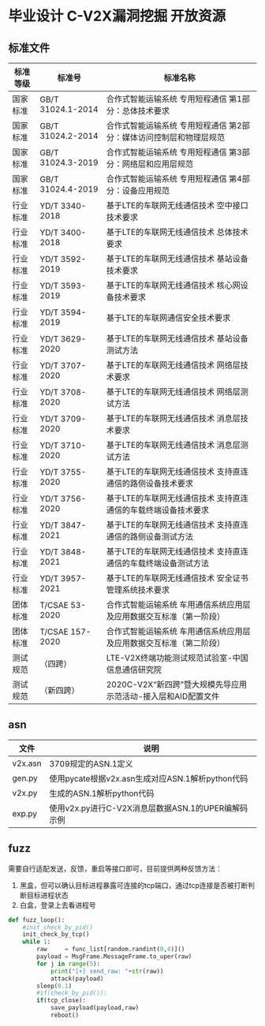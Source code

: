 # 毕业设计 C-V2X漏洞挖掘 开放资源

## 标准文件

| 标准等级 | 标准号            | 标准名称                                                     |
| -------- | ----------------- | ------------------------------------------------------------ |
| 国家标准 | GB/T 31024.1-2014 | 合作式智能运输系统 专用短程通信 第1部分：总体技术要求        |
| 国家标准 | GB/T 31024.2-2014 | 合作式智能运输系统 专用短程通信 第2部分：媒体访问控制层和物理层规范 |
| 国家标准 | GB/T 31024.3-2019 | 合作式智能运输系统 专用短程通信 第3部分：网络层和应用层规范  |
| 国家标准 | GB/T 31024.4-2019 | 合作式智能运输系统 专用短程通信 第4部分：设备应用规范        |
| 行业标准 | YD/T 3340-2018    | 基于LTE的车联网无线通信技术 空中接口技术要求                 |
| 行业标准 | YD/T 3400-2018    | 基于LTE的车联网无线通信技术 总体技术要求                     |
| 行业标准 | YD/T 3592-2019    | 基于LTE的车联网无线通信技术 基站设备技术要求                 |
| 行业标准 | YD/T 3593-2019    | 基于LTE的车联网无线通信技术 核心网设备技术要求               |
| 行业标准 | YD/T 3594-2019    | 基于LTE的车联网通信安全技术要求                              |
| 行业标准 | YD/T 3629-2020    | 基于LTE的车联网无线通信技术 基站设备测试方法                 |
| 行业标准 | YD/T 3707-2020    | 基于LTE的车联网无线通信技术 网络层技术要求                   |
| 行业标准 | YD/T 3708-2020    | 基于LTE的车联网无线通信技术 网络层测试方法                   |
| 行业标准 | YD/T 3709-2020    | 基于LTE的车联网无线通信技术 消息层技术要求                   |
| 行业标准 | YD/T 3710-2020    | 基于LTE的车联网无线通信技术 消息层测试方法                   |
| 行业标准 | YD/T 3755-2020    | 基于LTE的车联网无线通信技术 支持直连通信的路侧设备技术要求   |
| 行业标准 | YD/T 3756-2020    | 基于LTE的车联网无线通信技术  支持直连通信的车载终端设备技术要求 |
| 行业标准 | YD/T 3847-2021    | 基于LTE的车联网无线通信技术 支持直连通信的路侧设备测试方法   |
| 行业标准 | YD/T 3848-2021    | 基于LTE的车联网无线通信技术  支持直连通信的车载终端设备测试方法 |
| 行业标准 | YD/T 3957-2021    | 基于LTE的车联网无线通信技术 安全证书管理系统技术要求         |
| 团体标准 | T/CSAE 53-2020    | 合作式智能运输系统  车用通信系统应用层及应用数据交互标准（第一阶段） |
| 团体标准 | T/CSAE 157-2020   | 合作式智能运输系统  车用通信系统应用层及应用数据交互标准（第二阶段） |
| 测试规范 | （四跨）   | LTE-V2X终端功能测试规范试验室-中国信息通信研究院 |
| 测试规范 | （新四跨）   | 2020C-V2X“新四跨”暨大规模先导应用示范活动-接入层和AID配置文件  |

## asn

| 文件    | 说明                                               |
| ------- | -------------------------------------------------- |
| v2x.asn | 3709规定的ASN.1定义                                |
| gen.py  | 使用pycate根据v2x.asn生成对应ASN.1解析python代码   |
| v2x.py  | 生成的ASN.1解析python代码                          |
| exp.py  | 使用v2x.py进行C-V2X消息层数据ASN.1的UPER编解码示例 |


## fuzz

需要自行适配发送，反馈，重启等接口即可，目前提供两种反馈方法：

1. 黑盒，但可以确认目标进程暴露可连接的tcp端口，通过tcp连接是否被打断判断目标进程状态
2. 白盒，登录上去看进程号

```python
def fuzz_loop():
    #init_check_by_pid()
    init_check_by_tcp()
    while 1:
        raw     = func_list[random.randint(0,4)]()
        payload = MsgFrame.MessageFrame.to_uper(raw)
        for j in range(5):
            print("[+] send_raw: "+str(raw))
            attack(payload)
        sleep(0.1)
        #if(check_by_pid()):
        if(tcp_close):
            save_payload(payload,raw)
            reboot()
```